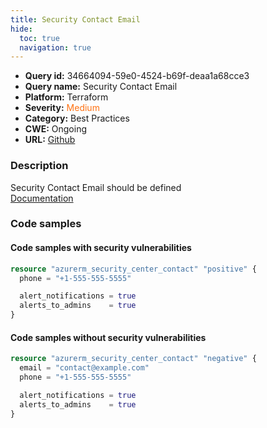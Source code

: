 ```yaml
---
title: Security Contact Email
hide:
  toc: true
  navigation: true
---
```


<style>
  .highlight .hll {
    background-color: #ff171742;
  }
  .md-content {
    max-width: 1100px;
    margin: 0 auto;
  }
</style>

-   **Query id:** 34664094-59e0-4524-b69f-deaa1a68cce3
-   **Query name:** Security Contact Email
-   **Platform:** Terraform
-   **Severity:** <span style="color:#ff7213">Medium</span>
-   **Category:** Best Practices
-   **CWE:** Ongoing
-   **URL:** [Github](https://github.com/Checkmarx/kics/tree/master/assets/queries/terraform/azure/security_contact_email)

### Description
Security Contact Email should be defined<br>
[Documentation](https://registry.terraform.io/providers/hashicorp/azurerm/latest/docs/resources/security_center_contact#email)

### Code samples
#### Code samples with security vulnerabilities
```tf title="Positive test num. 1 - tf file" hl_lines="1"
resource "azurerm_security_center_contact" "positive" {
  phone = "+1-555-555-5555"

  alert_notifications = true
  alerts_to_admins    = true
}

```


#### Code samples without security vulnerabilities
```tf title="Negative test num. 1 - tf file"
resource "azurerm_security_center_contact" "negative" {
  email = "contact@example.com"
  phone = "+1-555-555-5555"

  alert_notifications = true
  alerts_to_admins    = true
}

```
